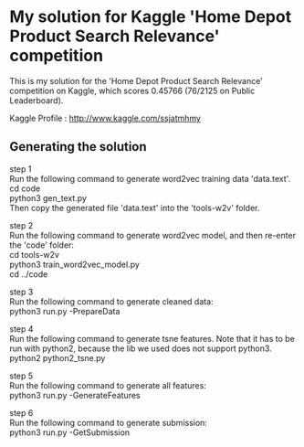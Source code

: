 # My solution for Kaggle 'Home Depot Product Search Relevance' competition

This is my solution for the 'Home Depot Product Search Relevance' competition on Kaggle, which scores 0.45766 (76/2125 on Public Leaderboard). 

Kaggle Profile : http://www.kaggle.com/ssjatmhmy

## Generating the solution

step 1  
Run the following command to generate word2vec training data 'data.text'.  
cd code  
python3 gen_text.py  
Then copy the generated file 'data.text' into the 'tools-w2v' folder.  

step 2  
Run the following command to generate word2vec model, and then re-enter the 'code' folder:  
cd tools-w2v  
python3 train\_word2vec\_model.py  
cd ../code  

step 3  
Run the following command to generate cleaned data:  
python3 run.py -PrepareData  

step 4  
Run the following command to generate tsne features. Note that it has to be run with python2, because the lib we used does not support python3.  
python2 python2_tsne.py  

step 5  
Run the following command to generate all features:   
python3 run.py -GenerateFeatures  

step 6  
Run the following command to generate submission:  
python3 run.py -GetSubmission  
